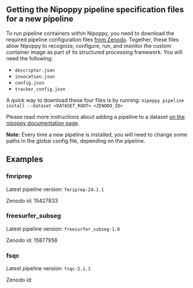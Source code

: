 ## Getting the Nipoppy pipeline specification files for a new pipeline

To run pipeline containers within Nipoppy, you need to download the required pipeline configuration files [from Zenodo](https://zenodo.org/communities/enigma-pd/records?q=&l=list&p=1&s=10&sort=newest). Together, these files allow Nipoppy to recognize, configure, run, and monitor the custom container image as part of its structured processing framework. You will need the following:

- `descriptor.json`
- `invocation.json`
- `config.json`
- `tracker_config.json`

A quick way to download these four files is by running: `nipoppy pipeline install --dataset <DATASET_ROOT> <ZENODO_ID>`

Please read more instructions about adding a pipeline to a dataset [on the nipoppy documentation page](https://nipoppy.readthedocs.io/en/latest/how_to_guides/pipeline_install/index.html).

**Note:** Every time a new pipeline is installed, you will need to change some paths in the global config file, depending on the pipeline.

## Examples

### fmriprep

Latest pipeline version: `fmriprep-24.1.1`

Zenodo id: 15427833

### freesurfer_subseg

Latest pipeline version: `freesurfer_subseg-1.0`

Zenodo id: 15877956

### fsqc

Latest pipeline version: `fsqc-2.1.1`

Zenodo id: 
